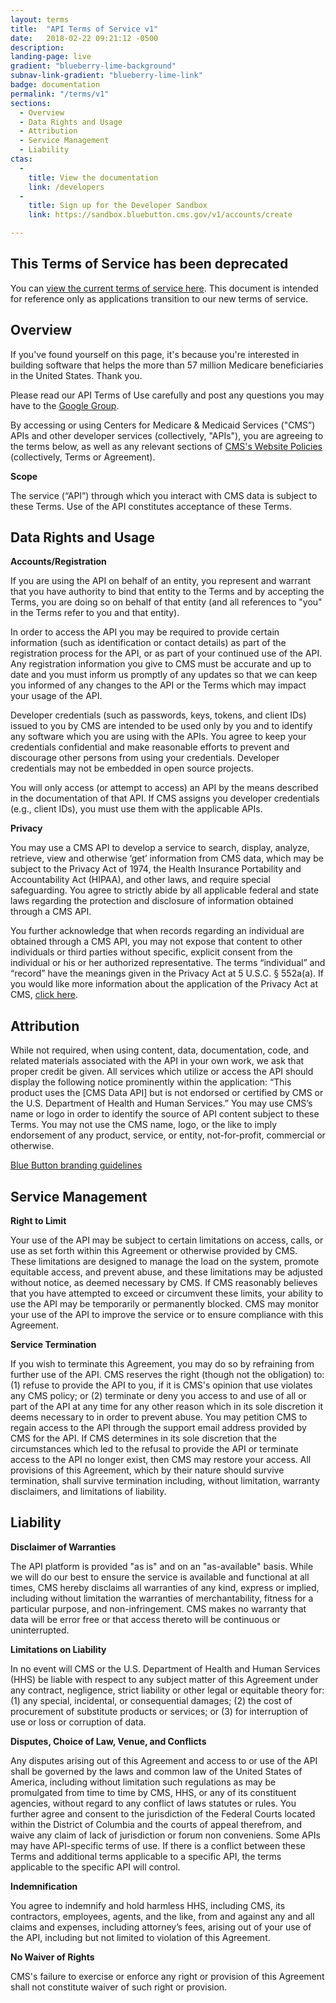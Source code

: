 ```yaml
---
layout: terms
title:  "API Terms of Service v1"
date:   2018-02-22 09:21:12 -0500
description:
landing-page: live
gradient: "blueberry-lime-background"
subnav-link-gradient: "blueberry-lime-link"
badge: documentation
permalink: "/terms/v1"
sections:
  - Overview
  - Data Rights and Usage
  - Attribution
  - Service Management
  - Liability
ctas:
  -
    title: View the documentation
    link: /developers
  -
    title: Sign up for the Developer Sandbox
    link: https://sandbox.bluebutton.cms.gov/v1/accounts/create

---
```


<div class="ds-c-alert ds-c-alert--error">
	<div class="ds-c-alert__body">
		<h2 class="ds-c-alert__heading">This Terms of Service has been deprecated</h2>
		<p class="ds-c-alert__text">You can <a href="/terms/v2">view the current terms of service here</a>. This document is intended for reference only as applications transition to our new terms of service.</p>
	</div>
</div>

## Overview
If you've found yourself on this page, it's because you're interested in building software that helps the more than 57 million Medicare beneficiaries in the United States.  Thank you.  

Please read our API Terms of Use carefully and post any questions you may have to the [Google Group](https://groups.google.com/forum/#!forum/Developer-group-for-cms-blue-button-api).

By accessing or using Centers for Medicare & Medicaid Services ("CMS”) APIs and other developer services (collectively, "APIs"), you are agreeing to the terms below, as well as any relevant sections of [CMS's Website Policies](https://www.cms.gov/About-CMS/Agency-Information/Aboutwebsite/Privacy-Policy.html) (collectively, Terms or Agreement).

**Scope**

The service (“API”) through which you interact with CMS data is subject to these Terms. Use of the API constitutes acceptance of these Terms.

## Data Rights and Usage

**Accounts/Registration**

If you are using the API on behalf of an entity, you represent and warrant that you have authority to bind that entity to the Terms and by accepting the Terms, you are doing so on behalf of that entity (and all references to "you" in the Terms refer to you and that entity).

In order to access the API you may be required to provide certain information (such as identification or contact details) as part of the registration process for the API, or as part of your continued use of the API. Any registration information you give to CMS must be accurate and up to date and you must inform us promptly of any updates so that we can keep you informed of any changes to the API or the Terms which may impact your usage of the API.

Developer credentials (such as passwords, keys, tokens, and client IDs) issued to you by CMS are intended to be used only by you and to identify any software which you are using with the APIs. You agree to keep your credentials confidential and make reasonable efforts to prevent and discourage other persons from using your credentials. Developer credentials may not be embedded in open source projects.

You will only access (or attempt to access) an API by the means described in the documentation of that API. If CMS assigns you developer credentials (e.g., client IDs), you must use them with the applicable APIs.

**Privacy**

You may use a CMS API to develop a service to search, display, analyze, retrieve, view and otherwise ‘get’ information from CMS data, which may be subject to the Privacy Act of 1974, the Health Insurance Portability and Accountability Act (HIPAA), and other laws, and require special safeguarding. You agree to strictly abide by all applicable federal and state laws regarding the protection and disclosure of information obtained through a CMS API.

You further acknowledge that when records regarding an individual are obtained through a CMS API, you may not expose that content to other individuals or third parties without specific, explicit consent from the individual or his or her authorized representative. The terms “individual” and “record” have the meanings given in the Privacy Act at 5 U.S.C. § 552a(a). If you would like more information about the application of the Privacy Act at CMS, [click here](https://www.cms.gov/Research-Statistics-Data-and-Systems/Computer-Data-and-Systems/Privacy/PrivacyActof1974.html).

## Attribution

While not required, when using content, data, documentation, code, and related materials associated with the API in your own work, we ask that proper credit be given.  All services which utilize or access the API should display the following notice prominently within the application: “This product uses the [CMS Data API] but is not endorsed or certified by CMS or the U.S. Department of Health and Human Services.” You may use CMS’s name or logo in order to identify the source of API content subject to these Terms. You may not use the CMS name, logo, or the like to imply endorsement of any product, service, or entity, not-for-profit, commercial or otherwise.

[Blue Button branding guidelines](/developers/#branding-guidelines)

## Service Management

**Right to Limit**

Your use of the API may be subject to certain limitations on access, calls, or use as set forth within this Agreement or otherwise provided by CMS. These limitations are designed to manage the load on the system, promote equitable access, and prevent abuse, and these limitations may be adjusted without notice, as deemed necessary by CMS. If CMS reasonably believes that you have attempted to exceed or circumvent these limits, your ability to use the API may be temporarily or permanently blocked. CMS may monitor your use of the API to improve the service or to ensure compliance with this Agreement.

**Service Termination**

If you wish to terminate this Agreement, you may do so by refraining from further use of the API. CMS reserves the right (though not the obligation) to: (1) refuse to provide the API to you, if it is CMS's opinion that use violates any CMS policy; or (2) terminate or deny you access to and use of all or part of the API at any time for any other reason which in its sole discretion it deems necessary to in order to prevent abuse. You may petition CMS to regain access to the API through the support email address provided by CMS for the API. If CMS determines in its sole discretion that the circumstances which led to the refusal to provide the API or terminate access to the API no longer exist, then CMS may restore your access. All provisions of this Agreement, which by their nature should survive termination, shall survive termination including, without limitation, warranty disclaimers, and limitations of liability.

## Liability

**Disclaimer of Warranties**

The API platform is provided "as is" and on an "as-available" basis. While we will do our best to ensure the service is available and functional at all times, CMS hereby disclaims all warranties of any kind, express or implied, including without limitation the warranties of merchantability, fitness for a particular purpose, and non-infringement. CMS makes no warranty that data will be error free or that access thereto will be continuous or uninterrupted.

**Limitations on Liability**

In no event will CMS or the U.S. Department of Health and Human Services (HHS) be liable with respect to any subject matter of this Agreement under any contract, negligence, strict liability or other legal or equitable theory for: (1) any special, incidental, or consequential damages; (2) the cost of procurement of substitute products or services; or (3) for interruption of use or loss or corruption of data.

**Disputes, Choice of Law, Venue, and Conflicts**

Any disputes arising out of this Agreement and access to or use of the API shall be governed by the laws and common law of the United States of America, including without limitation such regulations as may be promulgated from time to time by CMS, HHS, or any of its constituent agencies, without regard to any conflict of laws statutes or rules.  You further agree and consent to the jurisdiction of the Federal Courts located within the District of Columbia and the courts of appeal therefrom, and waive any claim of lack of jurisdiction or forum non conveniens. Some APIs may have API-specific terms of use. If there is a conflict between these Terms and additional terms applicable to a specific API, the  terms applicable to the specific API will control.

**Indemnification**

You agree to indemnify and hold harmless HHS, including CMS, its contractors, employees, agents, and the like, from and against any and all claims and expenses, including attorney’s fees, arising out of your use of the API, including but not limited to violation of this Agreement.

**No Waiver of Rights**

CMS's failure to exercise or enforce any right or provision of this Agreement shall not constitute waiver of such right or provision.
